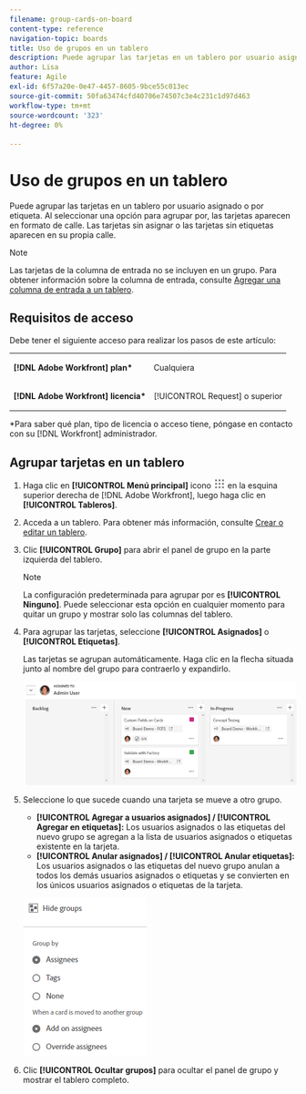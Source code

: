 ```yaml
---
filename: group-cards-on-board
content-type: reference
navigation-topic: boards
title: Uso de grupos en un tablero
description: Puede agrupar las tarjetas en un tablero por usuario asignado o por etiqueta. Al seleccionar una opción para agrupar por, las tarjetas aparecen en formato de calle.
author: Lisa
feature: Agile
exl-id: 6f57a20e-0e47-4457-8605-9bce55c013ec
source-git-commit: 50fa63474cfd40706e74507c3e4c231c1d97d463
workflow-type: tm+mt
source-wordcount: '323'
ht-degree: 0%

---
```


# Uso de grupos en un tablero

Puede agrupar las tarjetas en un tablero por usuario asignado o por etiqueta. Al seleccionar una opción para agrupar por, las tarjetas aparecen en formato de calle. Las tarjetas sin asignar o las tarjetas sin etiquetas aparecen en su propia calle.

>[!NOTE]
>
>Las tarjetas de la columna de entrada no se incluyen en un grupo. Para obtener información sobre la columna de entrada, consulte [Agregar una columna de entrada a un tablero](/help/quicksilver/agile/use-boards-agile-planning-tools/add-intake-column-to-board.md).

## Requisitos de acceso

Debe tener el siguiente acceso para realizar los pasos de este artículo:

<table style="table-layout:auto"> 
 <col> 
 </col> 
 <col> 
 </col> 
 <tbody> 
  <tr> 
   <td role="rowheader"><strong>[!DNL Adobe Workfront] plan*</strong></td> 
   <td> <p>Cualquiera</p> </td> 
  </tr> 
  <tr> 
   <td role="rowheader"><strong>[!DNL Adobe Workfront] licencia*</strong></td> 
   <td> <p>[!UICONTROL Request] o superior</p> </td> 
  </tr> 
 </tbody> 
</table>

&#42;Para saber qué plan, tipo de licencia o acceso tiene, póngase en contacto con su [!DNL Workfront] administrador.

## Agrupar tarjetas en un tablero

1. Haga clic en **[!UICONTROL Menú principal]** icono ![Menú principal](assets/main-menu-icon.png) en la esquina superior derecha de [!DNL Adobe Workfront], luego haga clic en **[!UICONTROL Tableros]**.
1. Acceda a un tablero. Para obtener más información, consulte [Crear o editar un tablero](../../agile/get-started-with-boards/create-edit-board.md).
1. Clic **[!UICONTROL Grupo]** para abrir el panel de grupo en la parte izquierda del tablero.

   >[!NOTE]
   >
   >La configuración predeterminada para agrupar por es **[!UICONTROL Ninguno]**. Puede seleccionar esta opción en cualquier momento para quitar un grupo y mostrar solo las columnas del tablero.

1. Para agrupar las tarjetas, seleccione **[!UICONTROL Asignados]** o **[!UICONTROL Etiquetas]**.

   Las tarjetas se agrupan automáticamente. Haga clic en la flecha situada junto al nombre del grupo para contraerlo y expandirlo.

   ![Tarjetas agrupadas en un tablero](assets/group-by-assignee.png)

1. Seleccione lo que sucede cuando una tarjeta se mueve a otro grupo.

   * **[!UICONTROL Agregar a usuarios asignados] / [!UICONTROL Agregar en etiquetas]:** Los usuarios asignados o las etiquetas del nuevo grupo se agregan a la lista de usuarios asignados o etiquetas existente en la tarjeta.
   * **[!UICONTROL Anular asignados] / [!UICONTROL Anular etiquetas]:** Los usuarios asignados o las etiquetas del nuevo grupo anulan a todos los demás usuarios asignados o etiquetas y se convierten en los únicos usuarios asignados o etiquetas de la tarjeta.

   ![[!UICONTROL Agrupar por opciones]](assets/group-by-rail.png)

1. Clic **[!UICONTROL Ocultar grupos]** para ocultar el panel de grupo y mostrar el tablero completo.
